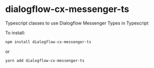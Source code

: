 # dialogflow-cx-messenger-ts

Typescript classes to use Dialogflow Messenger Types in Typescript

To install:
```bash
npm install dialogflow-cx-messenger-ts
```
or
```bash
yarn add dialogflow-cx-messenger-ts
```